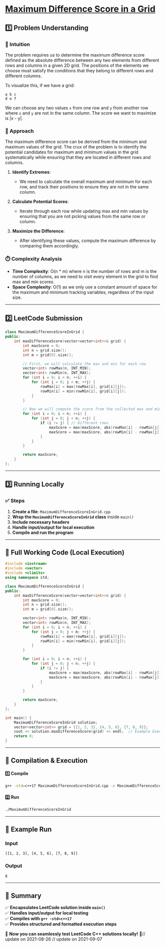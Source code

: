 # **[Maximum Difference Score in a Grid](https://leetcode.com/problems/maximum-difference-score-in-a-grid/description/)**  

## **1️⃣ Problem Understanding**  
### **📌 Intuition**  
The problem requires us to determine the maximum difference score defined as the absolute difference between any two elements from different rows and columns in a given 2D grid. The positions of the elements we choose must satisfy the conditions that they belong to different rows and different columns.

To visualize this, if we have a grid:
```
a b c
d e f
```
We can choose any two values `x` from one row and `y` from another row where `x` and `y` are not in the same column. The score we want to maximize is |x - y|.

### **🚀 Approach**  
The maximum difference score can be derived from the minimum and maximum values of the grid. The crux of the problem is to identify the potential candidates for maximum and minimum values in the grid systematically while ensuring that they are located in different rows and columns. 

1. **Identify Extremes**:
   - We need to calculate the overall maximum and minimum for each row, and track their positions to ensure they are not in the same column.
  
2. **Calculate Potential Scores**:
   - Iterate through each row while updating max and min values by ensuring that you are not picking values from the same row or column.

3. **Maximize the Difference**:
   - After identifying these values, compute the maximum difference by comparing them accordingly.

### **⏱️ Complexity Analysis**  
- **Time Complexity**: O(n * m) where n is the number of rows and m is the number of columns, as we need to visit every element in the grid to find max and min scores.
- **Space Complexity**: O(1) as we only use a constant amount of space for the maximum and minimum tracking variables, regardless of the input size.

---  

## **2️⃣ LeetCode Submission**  
```cpp
class MaximumDifferenceScoreInGrid {
public:
    int maxDifferenceScore(vector<vector<int>>& grid) {
        int maxScore = 0;
        int n = grid.size();
        int m = grid[0].size();

        // First, we will calculate the max and min for each row
        vector<int> rowMax(n, INT_MIN);
        vector<int> rowMin(n, INT_MAX);
        for (int i = 0; i < n; ++i) {
            for (int j = 0; j < m; ++j) {
                rowMax[i] = max(rowMax[i], grid[i][j]);
                rowMin[i] = min(rowMin[i], grid[i][j]);
            }
        }

        // Now we will compute the score from the collected max and min values
        for (int i = 0; i < n; ++i) {
            for (int j = 0; j < n; ++j) {
                if (i != j) { // Different rows
                    maxScore = max(maxScore, abs(rowMax[i] - rowMin[j]));
                    maxScore = max(maxScore, abs(rowMin[i] - rowMax[j]));
                }
            }
        }

        return maxScore;
    }
};  
```  

---  

## **3️⃣ Running Locally**  
### **✅ Steps**  
1. **Create a file**: `MaximumDifferenceScoreInGrid.cpp`  
2. **Wrap the `MaximumDifferenceScoreInGrid` class** inside `main()`  
3. **Include necessary headers**  
4. **Handle input/output for local execution**  
5. **Compile and run the program**  

---  

## **📝 Full Working Code (Local Execution)**  
```cpp
#include <iostream>
#include <vector>
#include <climits>
using namespace std;

class MaximumDifferenceScoreInGrid {
public:
    int maxDifferenceScore(vector<vector<int>>& grid) {
        int maxScore = 0;
        int n = grid.size();
        int m = grid[0].size();

        vector<int> rowMax(n, INT_MIN);
        vector<int> rowMin(n, INT_MAX);
        for (int i = 0; i < n; ++i) {
            for (int j = 0; j < m; ++j) {
                rowMax[i] = max(rowMax[i], grid[i][j]);
                rowMin[i] = min(rowMin[i], grid[i][j]);
            }
        }

        for (int i = 0; i < n; ++i) {
            for (int j = 0; j < n; ++j) {
                if (i != j) {
                    maxScore = max(maxScore, abs(rowMax[i] - rowMin[j]));
                    maxScore = max(maxScore, abs(rowMin[i] - rowMax[j]));
                }
            }
        }

        return maxScore;
    }
};

int main() {
    MaximumDifferenceScoreInGrid solution;
    vector<vector<int>> grid = {{1, 2, 3}, {4, 5, 6}, {7, 8, 9}};
    cout << solution.maxDifferenceScore(grid) << endl;  // Example Execution
    return 0;
}
```  

---  

## **🔧 Compilation & Execution**  
#### **1️⃣ Compile**  
```bash
g++ -std=c++17 MaximumDifferenceScoreInGrid.cpp -o MaximumDifferenceScoreInGrid
```  

#### **2️⃣ Run**  
```bash
./MaximumDifferenceScoreInGrid
```  

---  

## **🎯 Example Run**  
### **Input**  
```
[[1, 2, 3], [4, 5, 6], [7, 8, 9]]
```  
### **Output**  
```
8
```  

---  

## **📌 Summary**  
✅ **Encapsulates LeetCode solution inside `main()`**  
✅ **Handles input/output for local testing**  
✅ **Compiles with `g++ -std=c++17`**  
✅ **Provides structured and formatted execution steps**  

🚀 **Now you can seamlessly test LeetCode C++ solutions locally!** 🚀// update on 2021-08-26
// update on 2021-09-07
